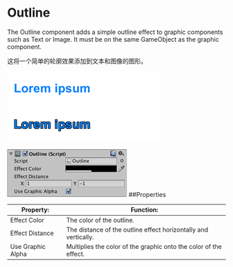 # Outline

The Outline component adds a simple outline effect to graphic components such as Text or Image. It must be on the same GameObject as the graphic component.

这将一个简单的轮廓效果添加到文本和图像的图形。 

![](Main/UI_TextExample.png)
![](Main/UI_OutlineExample.png)

![](Main/UI_OutlineInspector.png)
##Properties

| Property:	 | Function: |
| -- | -- |
| Effect Color	 | The color of the outline. |
| Effect Distance	 | The distance of the outline effect horizontally and vertically. |
| Use Graphic Alpha	 | Multiplies the color of the graphic onto the color of the effect. |